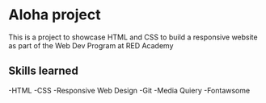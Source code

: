 # Aloha project
This is a project to showcase HTML and CSS to build a responsive website as part of the Web Dev Program at RED Academy

## Skills learned 
-HTML
-CSS
-Responsive Web Design
-Git
-Media Quiery
-Fontawsome
## 
